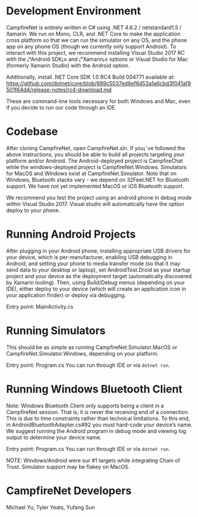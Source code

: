 # Development Environment
CampfireNet is entirely written in C# using .NET 4.6.2 / netstandard1.5 / Xamarin. We run on Mono, CLR, and .NET Core to make the application cross platform so that we can run the simulator on any OS, and the phone app on any phone OS (though we currently only support Android). To interact with this project, we recommend installing Visual Studio 2017 RC with the ¡°Android SDK¡± and ¡°Xamarin¡± options or Visual Studio for Mac (formerly Xamarin Studio) with the Android option. 

Additionally, install .NET Core SDK 1.0 RC4 Build 004771 available at:
https://github.com/dotnet/core/blob/689c5037ed6ef6d53a1a6cbd3f041af9501f64d4/release-notes/rc4-download.md 

These are command-line tools necessary for both Windows and Mac, even if you decide to run our code through an IDE.

# Codebase
After cloning CampfireNet, open CampfireNet.sln. If you¡¯ve followed the above instructions, you should be able to build all projects targeting your platform and/or Android. The Android-deployed project is CampfireChat while the windows-deployed project is CampfireNet.Windows. Simulators for MacOS and Windows exist at CampfireNet.Simulator.
Note that on Windows, Bluetooth stacks vary - we depend on 32Feet.NET for Bluetooth support. We have not yet implemented MacOS or iOS Bluetooth support.

We recommend you test the project using an android phone in debug mode within Visual Studio 2017. Visual studio will automatically have the option deploy to your phone.

# Running Android Projects
After plugging in your Android phone, installing appropriate USB drivers for your device, which is per-manufacturer, enabling USB debugging in Android, and setting your phone to media transfer mode (so that it may send data to your desktop or laptop), set AndroidTest.Droid as your startup project and your device as the deployment target (automatically discovered by Xamarin tooling). Then, using Build/Debug menus (depending on your IDE), either deploy to your device (which will create an application icon in your application finder) or deploy via debugging.

Entry point: MainActivity.cs

# Running Simulators
This should be as simple as running CampfireNet.Simulator.MacOS or CampfireNet.Simulator.Windows, depending on your platform.

Entry point: Program.cs
You can run through IDE or via `dotnet run`. 

# Running Windows Bluetooth Client
Note: Windows Bluetooth Client only supports being a client in a CampfireNet session. That is, it is never the receiving end of a connection. This is due to time constraints rather than technical limitations. To this end, in AndroidBluetoothAdapter.cs#92 you must hard-code your device’s name. We suggest running the Android program in debug mode and viewing log output to determine your device name.

Entry point: Program.cs
You can run through IDE or via `dotnet run`. 

NOTE: Windows/Android were our #1 targets while integrating Chain of Trust. Simulator support may be flakey on MacOS.


# CampfireNet Developers
Michael Yu, Tyler Yeats, Yufang Sun